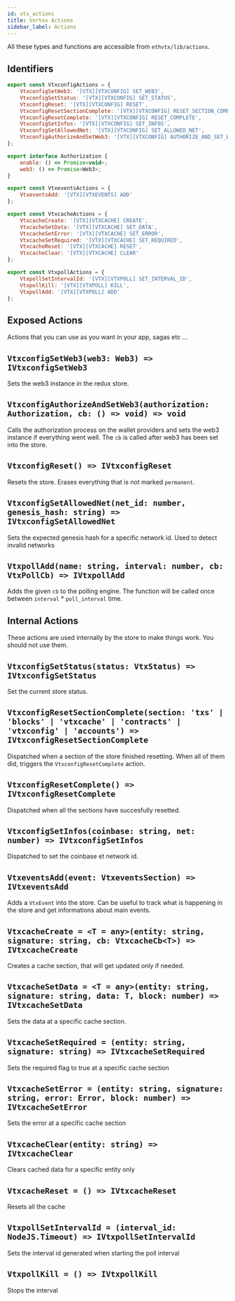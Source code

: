 ```yaml
---
id: vtx_actions
title: Vortex Actions
sidebar_label: Actions
---
```


All these types and functions are accessible from `ethvtx/lib/actions`.

## Identifiers

```jsx
export const VtxconfigActions = {
    VtxconfigSetWeb3: '[VTX][VTXCONFIG] SET_WEB3',
    VtxconfigSetStatus: '[VTX][VTXCONFIG] SET_STATUS',
    VtxconfigReset: '[VTX][VTXCONFIG] RESET',
    VtxconfigResetSectionComplete: '[VTX][VTXCONFIG] RESET_SECTION_COMPLETE',
    VtxconfigResetComplete: '[VTX][VTXCONFIG] RESET_COMPLETE',
    VtxconfigSetInfos: '[VTX][VTXCONFIG] SET_INFOS',
    VtxconfigSetAllowedNet: '[VTX][VTXCONFIG] SET_ALLOWED_NET',
    VtxconfigAuthorizeAndSetWeb3: '[VTX][VTXCONFIG] AUTHORIZE_AND_SET_WEB3'
};
```

```jsx
export interface Authorization {
    enable: () => Promise<void>;
    web3: () => Promise<Web3>;
}
```

```jsx
export const VtxeventsActions = {
    VtxeventsAdd: '[VTX][VTXEVENTS] ADD'
};
```

```jsx
export const VtxcacheActions = {
    VtxcacheCreate: '[VTX][VTXCACHE] CREATE',
    VtxcacheSetData: '[VTX][VTXCACHE] SET_DATA',
    VtxcacheSetError: '[VTX][VTXCACHE] SET_ERROR',
    VtxcacheSetRequired: '[VTX][VTXCACHE] SET_REQUIRED',
    VtxcacheReset: '[VTX][VTXCACHE] RESET',
    VtxcacheClear: '[VTX][VTXCACHE] CLEAR'
};
```

```jsx
export const VtxpollActions = {
    VtxpollSetIntervalId: '[VTX][VTXPOLL] SET_INTERVAL_ID',
    VtxpollKill: '[VTX][VTXPOLL] KILL',
    VtxpollAdd: '[VTX][VTXPOLL] ADD'
};
```

## Exposed Actions

Actions that you can use as you want in your app, sagas etc ...

## `VtxconfigSetWeb3(web3: Web3) => IVtxconfigSetWeb3`

Sets the web3 instance in the redux store.

## `VtxconfigAuthorizeAndSetWeb3(authorization: Authorization, cb: () => void) => void`

Calls the authorization process on the wallet providers and sets the web3 instance if everything went well. The `cb` is called after web3 has been set into the store.

## `VtxconfigReset() => IVtxconfigReset`

Resets the store. Erases everything that is not marked `permanent`.

## `VtxconfigSetAllowedNet(net_id: number, genesis_hash: string) => IVtxconfigSetAllowedNet`

Sets the expected genesis hash for a specific network id. Used to detect invalid networks

## `VtxpollAdd(name: string, interval: number, cb: VtxPollCb) => IVtxpollAdd`

Adds the given `cb` to the polling engine. The function will be called once between `interval` * `poll_interval` time.

## Internal Actions

These actions are used internally by the store to make things work. You should not use them.

## `VtxconfigSetStatus(status: VtxStatus) => IVtxconfigSetStatus`

Set the current store status.

## `VtxconfigResetSectionComplete(section: 'txs' | 'blocks' | 'vtxcache' | 'contracts' | 'vtxconfig' | 'accounts') => IVtxconfigResetSectionComplete`

Dispatched when a section of the store finished resetting. When all of them did, triggers the `VtxconfigResetComplete` action.

## `VtxconfigResetComplete() => IVtxconfigResetComplete`

Dispatched when all the sections have succesfully resetted.

## `VtxconfigSetInfos(coinbase: string, net: number) => IVtxconfigSetInfos`

Dispatched to set the coinbase et network id.

## `VtxeventsAdd(event: VtxeventsSection) => IVtxeventsAdd`

Adds a `VtxEvent` into the store. Can be useful to track what is happening in the store and get informations about main events.

## `VtxcacheCreate = <T = any>(entity: string, signature: string, cb: VtxcacheCb<T>) => IVtxcacheCreate`

Creates a cache section, that will get updated only if needed.

## `VtxcacheSetData = <T = any>(entity: string, signature: string, data: T, block: number) => IVtxcacheSetData`

Sets the data at a specific cache section.

## `VtxcacheSetRequired = (entity: string, signature: string) => IVtxcacheSetRequired`

Sets the required flag to true at a specific cache section

## `VtxcacheSetError = (entity: string, signature: string, error: Error, block: number) => IVtxcacheSetError`

Sets the error at a specific cache section

## `VtxcacheClear(entity: string) => IVtxcacheClear`

Clears cached data for a specific entity only

## `VtxcacheReset = () => IVtxcacheReset`

Resets all the cache

## `VtxpollSetIntervalId = (interval_id: NodeJS.Timeout) => IVtxpollSetIntervalId`

Sets the interval id generated when starting the poll interval

## `VtxpollKill = () => IVtxpollKill`

Stops the interval

